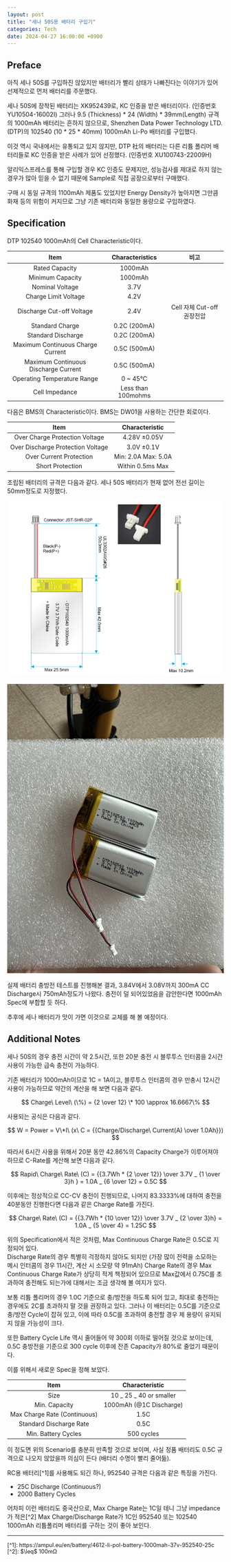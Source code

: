 ```yaml
---
layout: post
title: "세나 50S용 배터리 구입기"
categories: Tech
date: 2024-04-27 16:00:00 +0900
---
```


## Preface

아직 세나 50S를 구입하진 않았지만 배터리가 빨리 상태가 나빠진다는 이야기가 있어 선제적으로 먼저 배터리를 주문했다.

<!--excerpt-->

세나 50S에 장착된 배터리는 XK952439로, KC 인증을 받은 배터리이다. (인증번호 YU10504-16002I)
그러나 9.5 (Thickness) \* 24 (Width) \* 39mm(Length) 규격의 1000mAh 배터리는 흔하지 않으므로, Shenzhen Data Power Technology LTD. (DTP)의 102540 (10 \* 25 \* 40mm) 1000mAh Li-Po 배터리를 구입했다.

이것 역시 국내에서는 유통되고 있지 않지만, DTP 社의 배터리는 다른 리튬 폴리머 배터리들로 KC 인증을 받은 사례가 있어 선정했다. (인증번호 XU100743-22009H)

알리익스프레스를 통해 구입할 경우 KC 인증도 문제지만, 성능검사를 제대로 하지 않는 경우가 많아 믿을 수 없기 때문에 Sample로 직접 공장으로부터 구매했다.

구매 시 동일 규격의 1100mAh 제품도 있었지만 Energy Density가 높아지면 그만큼 화재 등의 위험이 커지므로 그냥 기존 배터리와 동일한 용량으로 구입하였다.

## Specification

DTP 102540 1000mAh의 Cell Characteristic이다.

|                 Item                 |  Characteristics   |            비고            |
| :----------------------------------: | :----------------: | :------------------------: |
|            Rated Capacity            |      1000mAh       |                            |
|           Minimum Capacity           |      1000mAh       |                            |
|           Nominal Voltage            |        3.7V        |                            |
|         Charge Limit Voltage         |        4.2V        |                            |
|      Discharge Cut-off Voltage       |        2.4V        | Cell 자체 Cut-off 권장전압 |
|           Standard Charge            |    0.2C (200mA)    |
|          Standard Discharge          |    0.2C (200mA)    |
|  Maximum Continuous Charge Current   |    0.5C (500mA)    |
| Maximum Continuous Discharge Current |    0.5C (500mA)    |
|     Operating Temperature Range      |      0 ~ 45℃       |
|            Cell Impedance            | Less than 100mohms |                            |

다음은 BMS의 Characteristic이다. BMS는 DW01을 사용하는 간단한 회로이다.

|               Item                |   Characteristic    |
| :-------------------------------: | :-----------------: |
|  Over Charge Protection Voltage   |    4.28V ±0.05V     |
| Over Discharge Protection Voltage |     3.0V ±0.1V      |
|      Over Current Protection      | Min: 2.0A Max: 5.0A |
|         Short Protection          |  Within 0.5ms Max   |

조립된 배터리의 규격은 다음과 같다.
세나 50S 배터리가 현재 없어 전선 길이는 50mm정도로 지정했다.

[![image.png](/assets/img/2024-04-27/image.png)](/assets/img/2024-04-27/image.png)

[![dtp-battery.jpg](/assets/img/2024-04-27/dtp-battery.jpg)](/assets/img/2024-04-27/dtp-battery.jpg)

실제 배터리 충방전 테스트를 진행해본 결과, 3.84V에서 3.08V까지 300mA CC Discharge시 750mAh정도가 나왔다. 충전이 덜 되어있었음을 감안한다면 1000mAh Spec에 부합할 듯 하다.

추후에 세나 배터리가 맛이 가면 이것으로 교체를 해 볼 예정이다.

## Additional Notes

세나 50S의 경우 충전 시간이 약 2.5시간, 또한 20분 충전 시 블루투스 인터콤을 2시간 사용이 가능한 급속 충전이 가능하다.

기존 배터리가 1000mAh이므로 1C = 1A이고, 블루투스 인터콤의 경우 만충시 12시간 사용이 가능하므로 약간의 계산을 해 보면 다음과 같다.

$$ Charge\ Level\ (\%) = {2 \over 12} \* 100 \approx 16.6667\% $$

사용되는 공식은 다음과 같다.

$$ W = Power = V\*I\ (x\ C = {{Charge/Discharge\ Current(A) \over 1.0Ah}}) $$

따라서 6시간 사용을 위해서 20분 동안 42.86%의 Capacity Charge가 이루어져야 하므로 C-Rate를 계산해 보면 다음과 같다.

$$ Rapid\ Charge\ Rate\ (C) = {{3.7Wh * {2 \over 12}} \over 3.7V _ {1 \over 3}h } = 1.0A _ {6 \over 12} = 0.5C $$

이후에는 정상적으로 CC-CV 충전이 진행되므로, 나머지 83.3333%에 대하여 충전을 40분동안 진행한다면 다음과 같은 Charge Rate를 가진다.

$$ Charge\ Rate\ (C) = {{3.7Wh * {10 \over 12}} \over 3.7V _ {2 \over 3}h} = 1.0A _ {5 \over 4} = 1.25C $$

위의 Specification에서 적은 것처럼, Max Continuous Charge Rate은 0.5C로 지정되어 있다.  
Discharge Rate의 경우 특별히 걱정하지 않아도 되지만 (가장 많이 전력을 소모하는 메시 인터콤의 경우 11시간, 계산 시 소모량 약 91mAh) Charge Rate의 경우 Max Continuous Charge Rate가 상당히 적게 책정되어 있으므로 Max값에서 0.75C를 초과하여 충전해도 되는가에 대해서는 조금 생각해 볼 여지가 있다.

보통 리튬 폴리머의 경우 1.0C 기준으로 충/방전을 하도록 되어 있고, 최대로 충전하는 경우에도 2C를 초과하지 말 것을 권장하고 있다. 그러나 이 배터리는 0.5C를 기준으로 충/방전 Cycle이 잡혀 있고, 이에 따라 0.5C를 초과하여 충전할 경우 제 용량이 유지되지 않을 가능성이 크다.

또한 Battery Cycle Life 역시 줄어들어 약 300회 이하로 떨어질 것으로 보이는데, 0.5C 충방전을 기준으로 300 cycle 이후에 잔존 Capacity가 80%로 줄었기 때문이다.

이를 위해서 새로운 Spec을 정해 보았다.

|             Item             |      Characteristic      |
| :--------------------------: | :----------------------: |
|             Size             | 10 _ 25 _ 40 or smaller  |
|        Min. Capacity         | 1000mAh (\@1C Discharge) |
| Max Charge Rate (Continuous) |           1.5C           |
|   Standard Discharge Rate    |           0.5C           |
|     Min. Battery Cycles      |        500 cycles        |

이 정도면 위의 Scenario를 충분히 만족할 것으로 보이며, 사실 정품 배터리도 0.5C 규격으로 나오지 않았을까 의심이 든다 (배터리 수명이 빨리 줄어듦).

RC용 배터리[^1]를 사용해도 되긴 하나, 952540 규격은 다음과 같은 특징을 가진다.

- 25C Discharge (Continuous?)
- 2000 Battery Cycles

어차피 이런 배터리도 중국산으로, Max Charge Rate는 1C일 테니 그냥 impedance가 적은[^2] Max Charge/Discharge Rate가 1C인 952540 또는 102540 1000mAh 리튬폴리머 배터리를 구하는 것이 좋아 보인다.

<style>
.footnotes {
    font-size: 0.8rem;
}
</style>

---

<div class="footnotes" markdown="1">
[^1]: https://ampul.eu/en/battery/4612-li-pol-battery-1000mah-37v-952540-25c
[^2]: $\leq$ 100mΩ
</div>
